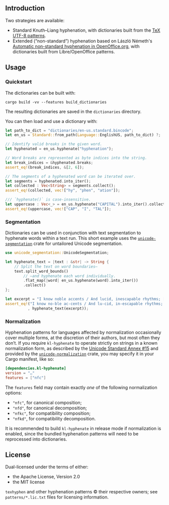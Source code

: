 ## Introduction

Two strategies are available:
- Standard Knuth–Liang hyphenation, with dictionaries built from the [TeX UTF-8 patterns](http://www.ctan.org/tex-archive/language/hyph-utf8).
- Extended (“non-standard”) hyphenation based on László Németh's [Automatic non-standard hyphenation in OpenOffice.org](https://www.tug.org/TUGboat/tb27-1/tb86nemeth.pdf), with dictionaries built from Libre/OpenOffice patterns.

## Usage

### Quickstart

The dictionaries can be built with:
```shell
cargo build -vv --features build_dictionaries
```
The resulting dictionaries are saved in the `dictionaries` directory.

You can then load and use a dictionary with:
```rust
let path_to_dict = "dictionaries/en-us.standard.bincode";
let en_us = Standard::from_path(Language::EnglishUS, path_to_dict) ?;

// Identify valid breaks in the given word.
let hyphenated = en_us.hyphenate("hyphenation");

// Word breaks are represented as byte indices into the string.
let break_indices = &hyphenated.breaks;
assert_eq!(break_indices, &[2, 6]);

// The segments of a hyphenated word can be iterated over.
let segments = hyphenated.into_iter();
let collected : Vec<String> = segments.collect();
assert_eq!(collected, vec!["hy", "phen", "ation"]);

/// `hyphenate()` is case-insensitive.
let uppercase : Vec<_> = en_us.hyphenate("CAPITAL").into_iter().collect();
assert_eq!(uppercase, vec!["CAP", "I", "TAL"]);
```

### Segmentation

Dictionaries can be used in conjunction with text segmentation to hyphenate words within a text run. This short example uses the [`unicode-segmentation`](https://crates.io/crates/unicode-segmentation) crate for untailored Unicode segmentation.

```rust
use unicode_segmentation::UnicodeSegmentation;

let hyphenate_text = |text : &str| -> String {
    // Split the text on word boundaries—
    text.split_word_bounds()
        // —and hyphenate each word individually.
        .flat_map(|word| en_us.hyphenate(word).into_iter())
        .collect()
};

let excerpt = "I know noble accents / And lucid, inescapable rhythms; […]";
assert_eq!("I know no-ble ac-cents / And lu-cid, in-escapable rhythms; […]"
          , hyphenate_text(excerpt));
```

### Normalization

Hyphenation patterns for languages affected by normalization occasionally cover multiple forms, at the discretion of their authors, but most often they don’t. If you require `kl-hyphenate` to operate strictly on strings in a known normalization form, as described by the [Unicode Standard Annex #15](http://unicode.org/reports/tr15/) and provided by the [`unicode-normalization`](https://github.com/unicode-rs/unicode-normalization) crate, you may specify it in your Cargo manifest, like so:

```toml
[dependencies.kl-hyphenate]
version = "…"
features = ["nfc"]
```

The `features` field may contain exactly *one* of the following normalization options:

- `"nfc"`, for canonical composition;
- `"nfd"`, for canonical decomposition;
- `"nfkc"`, for compatibility composition;
- `"nfkd"`, for compatibility decomposition.

It is recommended to build `kl-hyphenate` in release mode if normalization is enabled, since the bundled hyphenation patterns will need to be reprocessed into dictionaries.

## License

Dual-licensed under the terms of either:
  - the Apache License, Version 2.0
  - the MIT license

`texhyphen` and other hyphenation patterns © their respective owners; see `patterns/*.lic.txt` files for licensing information.
